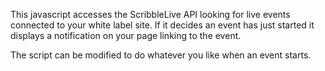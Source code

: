 This javascript accesses the ScribbleLive API looking for live events connected to your white label site. If it decides an event has just started it displays a notification on your page linking to the event.

The script can be modified to do whatever you like when an event starts.